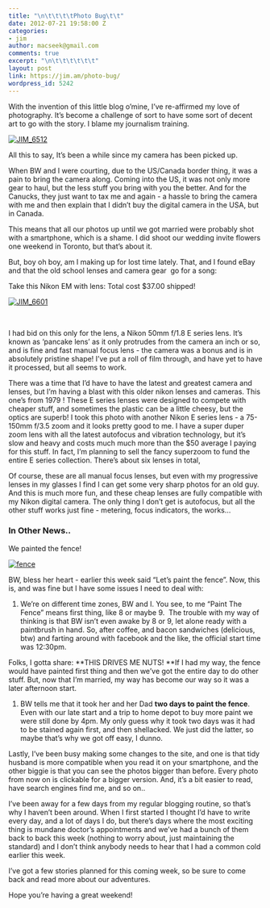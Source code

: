 ```yaml
---
title: "\n\t\t\t\tPhoto Bug\t\t"
date: 2012-07-21 19:58:00 Z
categories:
- jim
author: macseek@gmail.com
comments: true
excerpt: "\n\t\t\t\t\t\t"
layout: post
link: https://jim.am/photo-bug/
wordpress_id: 5242
---
```


With the invention of this little blog o’mine, I’ve re-affirmed my love of photography. It’s become a challenge of sort to have some sort of decent art to go with the story. I blame my journalism training.




[![JIM_6512](http://jim.am/images/2012/07/JIM_65123.jpg)](http://jim.am/images/2012/07/JIM_65123.jpg)




All this to say, It’s been a while since my camera has been picked up.




When BW and I were courting, due to the US/Canada border thing, it was a pain to bring the camera along. Coming into the US, it was not only more gear to haul, but the less stuff you bring with you the better. And for the Canucks, they just want to tax me and again - a hassle to bring the camera with me and then explain that I didn’t buy the digital camera in the USA, but in Canada.




This means that all our photos up until we got married were probably shot with a smartphone, which is a shame. I did shoot our wedding invite flowers one weekend in Toronto, but that’s about it.




But, boy oh boy, am I making up for lost time lately. That, and I found eBay and that the old school lenses and camera gear  go for a song:




Take this Nikon EM with lens: Total cost $37.00 shipped!




[![JIM_6601](http://jim.am/images/2012/07/JIM_6601.jpg)](http://jim.am/images/2012/07/JIM_6601.jpg)




 




I had bid on this only for the lens, a Nikon 50mm f/1.8 E series lens. It’s known as ‘pancake lens’ as it only protrudes from the camera an inch or so, and is fine and fast manual focus lens - the camera was a bonus and is in absolutely pristine shape! I’ve put a roll of film through, and have yet to have it processed, but all seems to work.




There was a time that I’d have to have the latest and greatest camera and lenses, but I’m having a blast with this older nikon lenses and cameras. This one’s from 1979 ! These E series lenses were designed to compete with cheaper stuff, and sometimes the plastic can be a little cheesy, but the optics are superb! I took this photo with another Nikon E series lens - a 75-150mm f/3.5 zoom and it looks pretty good to me. I have a super duper zoom lens with all the latest autofocus and vibration technology, but it’s slow and heavy and costs much much more than the $50 average I paying for this stuff. In fact, I’m planning to sell the fancy superzoom to fund the entire E series collection. There’s about six lenses in total,




Of course, these are all manual focus lenses, but even with my progressive lenses in my glasses I find I can get some very sharp photos for an old guy. And this is much more fun, and these cheap lenses are fully compatible with my Nikon digital camera. The only thing I don’t get is autofocus, but all the other stuff works just fine - metering, focus indicators, the works…




### In Other News..




We painted the fence!




[![fence](http://jim.am/images/2012/07/fence.jpg)](http://jim.am/images/2012/07/fence.jpg)




BW, bless her heart - earlier this week said “Let’s paint the fence”. Now, this is, and was fine but I have some issues I need to deal with:






  1. We’re on different time zones, BW and I. You see, to me “Paint The Fence” means first thing, like 8 or maybe 9.  The trouble with my way of thinking is that BW isn’t even awake by 8 or 9, let alone ready with a paintbrush in hand. So, after coffee, and bacon sandwiches (delicious, btw) and farting around with facebook and the like, the official start time was 12:30pm.




Folks, I gotta share: **THIS DRIVES ME NUTS! **If I had my way, the fence would have painted first thing and then we’ve got the entire day to do other stuff. But, now that I’m married, my way has become our way so it was a later afternoon start.






  1. BW tells me that it took her and her Dad **two days to paint the fence**. Even with our late start and a trip to home depot to buy more paint we were still done by 4pm. My only guess why it took two days was it had to be stained again first, and then shellacked. We just did the latter, so maybe that’s why we got off easy, I dunno.




Lastly, I’ve been busy making some changes to the site, and one is that tidy husband is more compatible when you read it on your smartphone, and the other biggie is that you can see the photos bigger than before. Every photo from now on is clickable for a bigger version. And, it’s a bit easier to read, have search engines find me, and so on..




I’ve been away for a few days from my regular blogging routine, so that’s why I haven’t been around. When I first started I thought I’d have to write every day, and a lot of days I do, but there’s days where the most exciting thing is mundane doctor’s appointments and we’ve had a bunch of them back to back this week (nothing to worry about, just maintaining the standard) and I don’t think anybody needs to hear that I had a common cold earlier this week.




I’ve got a few stories planned for this coming week, so be sure to come back and read more about our adventures.




Hope you’re having a great weekend!




 




 




 


		
